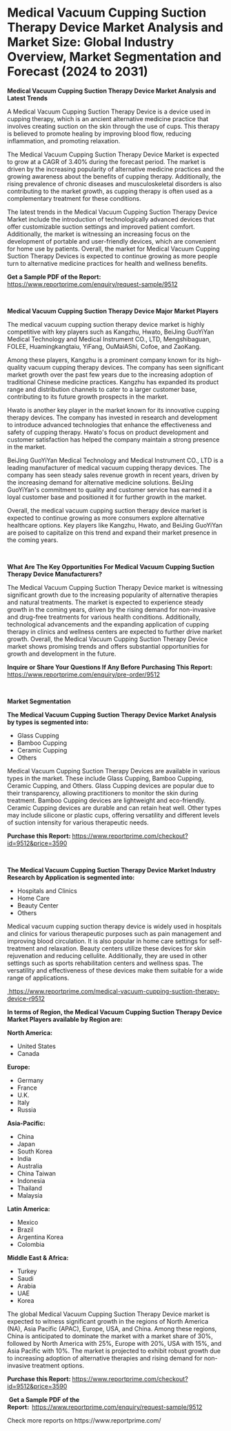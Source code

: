 <p><h1>Medical Vacuum Cupping Suction Therapy Device Market Analysis and Market Size: Global Industry Overview, Market Segmentation and Forecast (2024 to 2031)</h1></p><p><strong>Medical Vacuum Cupping Suction Therapy Device Market Analysis and Latest Trends</strong></p>
<p><p>A Medical Vacuum Cupping Suction Therapy Device is a device used in cupping therapy, which is an ancient alternative medicine practice that involves creating suction on the skin through the use of cups. This therapy is believed to promote healing by improving blood flow, reducing inflammation, and promoting relaxation.</p><p>The Medical Vacuum Cupping Suction Therapy Device Market is expected to grow at a CAGR of 3.40% during the forecast period. The market is driven by the increasing popularity of alternative medicine practices and the growing awareness about the benefits of cupping therapy. Additionally, the rising prevalence of chronic diseases and musculoskeletal disorders is also contributing to the market growth, as cupping therapy is often used as a complementary treatment for these conditions.</p><p>The latest trends in the Medical Vacuum Cupping Suction Therapy Device Market include the introduction of technologically advanced devices that offer customizable suction settings and improved patient comfort. Additionally, the market is witnessing an increasing focus on the development of portable and user-friendly devices, which are convenient for home use by patients. Overall, the market for Medical Vacuum Cupping Suction Therapy Devices is expected to continue growing as more people turn to alternative medicine practices for health and wellness benefits.</p></p>
<p><strong>Get a Sample PDF of the Report:&nbsp;</strong> <a href="https://www.reportprime.com/enquiry/request-sample/9512">https://www.reportprime.com/enquiry/request-sample/9512</a></p>
<p>&nbsp;</p>
<p><strong>Medical Vacuum Cupping Suction Therapy Device Major Market Players</strong></p>
<p><p>The medical vacuum cupping suction therapy device market is highly competitive with key players such as Kangzhu, Hwato, BeiJing GuoYiYan Medical Technology and Medical Instrument CO., LTD, Mengshibaguan, FOLEE, Huamingkangtaiu, YiFang, OuMaiAShi, Cofoe, and ZaoKang. </p><p>Among these players, Kangzhu is a prominent company known for its high-quality vacuum cupping therapy devices. The company has seen significant market growth over the past few years due to the increasing adoption of traditional Chinese medicine practices. Kangzhu has expanded its product range and distribution channels to cater to a larger customer base, contributing to its future growth prospects in the market.</p><p>Hwato is another key player in the market known for its innovative cupping therapy devices. The company has invested in research and development to introduce advanced technologies that enhance the effectiveness and safety of cupping therapy. Hwato's focus on product development and customer satisfaction has helped the company maintain a strong presence in the market.</p><p>BeiJing GuoYiYan Medical Technology and Medical Instrument CO., LTD is a leading manufacturer of medical vacuum cupping therapy devices. The company has seen steady sales revenue growth in recent years, driven by the increasing demand for alternative medicine solutions. BeiJing GuoYiYan's commitment to quality and customer service has earned it a loyal customer base and positioned it for further growth in the market.</p><p>Overall, the medical vacuum cupping suction therapy device market is expected to continue growing as more consumers explore alternative healthcare options. Key players like Kangzhu, Hwato, and BeiJing GuoYiYan are poised to capitalize on this trend and expand their market presence in the coming years.</p></p>
<p>&nbsp;</p>
<p><strong>What Are The Key Opportunities For Medical Vacuum Cupping Suction Therapy Device Manufacturers?</strong></p>
<p><p>The Medical Vacuum Cupping Suction Therapy Device market is witnessing significant growth due to the increasing popularity of alternative therapies and natural treatments. The market is expected to experience steady growth in the coming years, driven by the rising demand for non-invasive and drug-free treatments for various health conditions. Additionally, technological advancements and the expanding application of cupping therapy in clinics and wellness centers are expected to further drive market growth. Overall, the Medical Vacuum Cupping Suction Therapy Device market shows promising trends and offers substantial opportunities for growth and development in the future.</p></p>
<p><strong>Inquire or Share Your Questions If Any Before Purchasing This Report:</strong> <a href="https://www.reportprime.com/enquiry/pre-order/9512">https://www.reportprime.com/enquiry/pre-order/9512</a></p>
<p>&nbsp;</p>
<p><strong>Market Segmentation</strong></p>
<p><strong>The Medical Vacuum Cupping Suction Therapy Device Market Analysis by types is segmented into:</strong></p>
<p><ul><li>Glass Cupping</li><li>Bamboo Cupping</li><li>Ceramic Cupping</li><li>Others</li></ul></p>
<p><p>Medical Vacuum Cupping Suction Therapy Devices are available in various types in the market. These include Glass Cupping, Bamboo Cupping, Ceramic Cupping, and Others. Glass Cupping devices are popular due to their transparency, allowing practitioners to monitor the skin during treatment. Bamboo Cupping devices are lightweight and eco-friendly. Ceramic Cupping devices are durable and can retain heat well. Other types may include silicone or plastic cups, offering versatility and different levels of suction intensity for various therapeutic needs.</p></p>
<p><strong>Purchase this Report:&nbsp;</strong><a href="https://www.reportprime.com/checkout?id=9512&price=3590">https://www.reportprime.com/checkout?id=9512&price=3590</a></p>
<p>&nbsp;</p>
<p><strong>The Medical Vacuum Cupping Suction Therapy Device Market Industry Research by Application is segmented into:</strong></p>
<p><ul><li>Hospitals and Clinics</li><li>Home Care</li><li>Beauty Center</li><li>Others</li></ul></p>
<p><p>Medical vacuum cupping suction therapy device is widely used in hospitals and clinics for various therapeutic purposes such as pain management and improving blood circulation. It is also popular in home care settings for self-treatment and relaxation. Beauty centers utilize these devices for skin rejuvenation and reducing cellulite. Additionally, they are used in other settings such as sports rehabilitation centers and wellness spas. The versatility and effectiveness of these devices make them suitable for a wide range of applications.</p></p>
<p><a href="https://www.reportprime.com/medical-vacuum-cupping-suction-therapy-device-r9512">&nbsp;https://www.reportprime.com/medical-vacuum-cupping-suction-therapy-device-r9512</a></p>
<p><strong>In terms of Region, the Medical Vacuum Cupping Suction Therapy Device Market Players available by Region are:</strong></p>
<p>
    <p> <strong> North America: </strong>
        <ul>
            <li>United States</li>
            <li>Canada</li>
        </ul>
        </p> 
    <p> <strong> Europe: </strong>
        <ul>
            <li>Germany</li>
            <li>France</li>
            <li>U.K.</li>
            <li>Italy</li>
            <li>Russia</li>
        </ul>
        </p> 
    <p> <strong> Asia-Pacific: </strong>
        <ul>
            <li>China</li>
            <li>Japan</li>
            <li>South Korea</li>
            <li>India</li>
            <li>Australia</li>
            <li>China Taiwan</li>
            <li>Indonesia</li>
            <li>Thailand</li>
            <li>Malaysia</li>
        </ul>
        </p> 
    <p> <strong> Latin America: </strong>
        <ul>
            <li>Mexico</li>
            <li>Brazil</li>
            <li>Argentina Korea</li>
            <li>Colombia</li>
        </ul>
        </p> 
    <p> <strong> Middle East & Africa: </strong>
        <ul>
            <li>Turkey</li>
            <li>Saudi</li>
            <li>Arabia</li>
            <li>UAE</li>
            <li>Korea</li>
        </ul>
    </p>
    </p>
<p><p>The global Medical Vacuum Cupping Suction Therapy Device market is expected to witness significant growth in the regions of North America (NA), Asia Pacific (APAC), Europe, USA, and China. Among these regions, China is anticipated to dominate the market with a market share of 30%, followed by North America with 25%, Europe with 20%, USA with 15%, and Asia Pacific with 10%. The market is projected to exhibit robust growth due to increasing adoption of alternative therapies and rising demand for non-invasive treatment options.</p></p>
<p><strong>Purchase this Report: </strong><a href="https://www.reportprime.com/checkout?id=9512&price=3590">https://www.reportprime.com/checkout?id=9512&price=3590</a></p>
<p>&nbsp;<strong>Get a Sample PDF of the Report:&nbsp;&nbsp;</strong><a href="https://www.reportprime.com/enquiry/request-sample/9512">https://www.reportprime.com/enquiry/request-sample/9512</a></p>
<p><strong></strong></p>
<p>Check more reports on https://www.reportprime.com/</p>